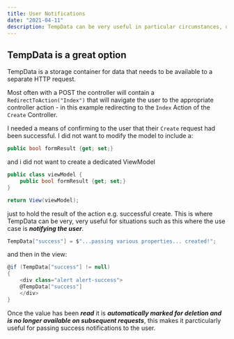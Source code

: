 ```yaml
---
title: User Notifications
date: "2021-04-11"
description: TempData can be very useful in particular circumstances, one does not always need a ViewModel...
---
```

## TempData is a great option

TempData is a storage container for data that needs to be available to a separate HTTP request.

Most often with a POST the controller will contain a <code>RedirectToAction("Index")</code> that will navigate the user to the appropriate controller action - in this example redirecting to the <code>Index</code> Action of the <code>Create</code> Controller.

I needed a means of confirming to the user that their <code>Create</code> request had been successful. I did not want to modify the model to include a:

```cs
public bool formResult {get; set;}
```

and i did not want to create a dedicated ViewModel

```cs
public class viewModel {
    public bool formResult {get; set;}
}

return View(viewModel);
```

just to hold the result of the action e.g. successful create. This is where TempData can be very, very useful for situations such as this where the use case is ***notifying the user***.

```cs
TempData["success"] = $"...passing various properties... created!";
```
and then in the view:
```cs
@if (TempData["success"] != null)
{
    <div class="alert alert-success">
    @TempData["success"]
    </div>
}
```
Once the value has been ***read*** it is ***automatically marked for deletion and is no longer available on subsequent requests***, this makes it parcticularly useful for passing success notifications to the user.